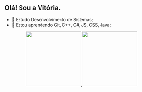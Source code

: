 ## Olá! Sou a Vitória.

- 🔭 Estudo Desenvolvimento de Sistemas;
- 🌱 Estou aprendendo Git, C++, C#, JS, CSS, Java; 

<div align="center">
  <a href="https://github.com/vitoria-123">
  <img height="180em" src="https://github-readme-stats.vercel.app/api?username=vitoria-123&show_icons=true&theme=green&include_all_commits=true&count_private=true"/>
  <img height="180em" src="https://github-readme-stats.vercel.app/api/top-langs/?username=vitoria-123&layout=compact&langs_count=7&theme=green"/>
</div>
